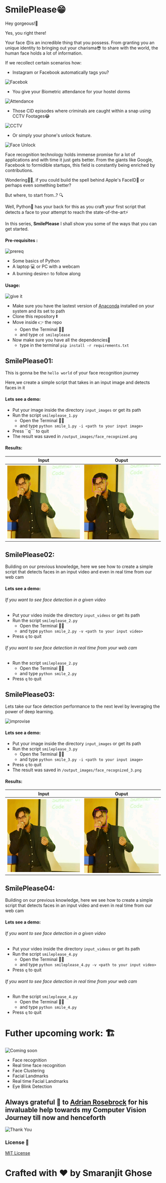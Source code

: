 # SmilePlease😁

Hey gorgeous!👊

Yes, you right there!

Your face  😍is an incredible thing that you possess. From granting you an unique identity to bringing out your charisma😎 to share with the world,
the human face holds a lot of information.

If we recollect certain scenarios how:
- Instagram or Facebook automatically tags you?

![Facebok](https://media.giphy.com/media/NQZhGb4uBcVa0/giphy.gif)

- You give your Biometric attendance for your hostel dorms

![Attendance](https://media.giphy.com/media/XbOZJebjD585qbnLaj/giphy.gif)

- Those CID episodes where criminals are caught within a snap using CCTV Footages😂

![CCTV](https://media.giphy.com/media/C4q4k0jLVg9sA/giphy.gif)

- Or simply your phone's unlock feature.

![Face Unlock](https://media.giphy.com/media/3og0IuymsB9sy0C2Vq/giphy.gif)

Face recognition technology holds immense promise for a lot of applications and with time it just gets better.
From the giants like Google, Facebook to formidible startups, this field is constantly being enriched by contributions.

Wondering🤔🤔, if you could build the spell behind Apple's FaceID🤑 or perhaps even something better?

But where, to start from..? 🔍

Well, Python🐍 has your back for this as you craft your first script that detects a face to your attempt to reach the state-of-the-art⚡

In this series, **SmilePlease** I shall show you some of the ways that you can get started.

#### Pre-requisites : 
![prereq](https://media.giphy.com/media/26uf6TPxa1RFYx5LO/giphy.gif)
- Some basics of Python
- A laptop 💻 or PC with a webcam
- A burning desire🔥 to follow along 

#### Usage: 

![give it](https://media.giphy.com/media/KamhkkcTtvOJ0FCjnB/giphy.gif)

- Make sure you have the lastest version of [Anaconda](https://www.anaconda.com/distribution/) installed on your system and its set to path
- Clone this repository ⏬
- Move inside 👉 the repo 
    - Open the Terminal 👩‍💻
    - and type ```cd smileplease```
- Now make sure you have all the dependencies🧱 
  - type in the terminal
      ```pip install -r requirements.txt```

## SmilePlease01:

This is gonna be the ```hello world``` of your face recognition journey

Here,we create a simple script that takes in an input image and detects faces in it

#### Lets see a demo:

- Put your image inside the directory ```input_images``` or get its path
- Run the script ```smileplease_1.py```
    - Open the Terminal 👩‍💻
    - and type ```python smile_1.py -i <path to your input image>``` 
- Press ``q``` to quit
- The result was saved in ```/output_images/face_recognized.png```

#### Results:

|Input|Ouput|
|-----|-----|
|![Input_1](https://github.com/smaranjitghose/smileplease/blob/master/input_images/smarno.png)|![Output_1](https://github.com/smaranjitghose/smileplease/blob/master/output_images/face_recognized_1.png)
  
## SmilePlease02:

Building on our previous knowledge, here we see how to create a simple script that detects faces in an input video and even in real time from our web cam

#### Lets see a demo:

###### If you want to see face detection in a given video

- Put your video inside the directory ```input_videos``` or get its path
- Run the script ```smileplease_2.py```
    - Open the Terminal 👩‍💻
    - and type ```python smile_2.py -v <path to your input video>``` 
- Press ```q``` to quit

###### If you want to see face detection in real time from your  web cam  

- Run the script ```smileplease_2.py```
    - Open the Terminal 👩‍💻
    - and type ```python smile_2.py``` 
- Press ```q``` to quit

## SmilePlease03:

Lets take our face detection performance to the next level by leveraging the power of deep learning. 

![improvise](https://media.giphy.com/media/xX7TNbqPUzwXK/giphy.gif)

#### Lets see a demo:

- Put your image inside the directory ```input_images``` or get its path
- Run the script ```smileplease_3.py```
    - Open the Terminal 👩‍💻
    - and type ```python smile_3.py -i <path to your input image>``` 
- Press ```q``` to quit
- The result was saved in ```/output_images/face_recognized_3.png```

#### Results:

|Input|Ouput|
|-----|-----|
|![Input_1](https://github.com/smaranjitghose/smileplease/blob/master/input_images/smarno.png)|![Output_1](https://github.com/smaranjitghose/smileplease/blob/master/output_images/face_recognized_3.png)

## SmilePlease04:

Building on our previous knowledge, here we see how to create a simple script that detects faces in an input video and even in real time from our web cam

#### Lets see a demo:

###### If you want to see face detection in a given video

- Put your video inside the directory ```input_videos``` or get its path
- Run the script ```smileplease_4.py```
    - Open the Terminal 👩‍💻
    - and type ```python smileplease_4.py -v <path to your input video>``` 
- Press ```q``` to quit

###### If you want to see face detection in real time from your  web cam  

- Run the script ```smileplease_4.py```
    - Open the Terminal 👩‍💻
    - and type ```python smile_4.py``` 
- Press ```q``` to quit

# Futher upcoming work: 🏗

![Coming soon](https://media.giphy.com/media/kyLptBNdyMHftuqoNy/giphy.gif)

- Face recognition
- Real time face recognition
- Face Clustering
- Facial Landmarks
- Real time Facial Landmarks
- Eye Blink Detection

## Always grateful 🙏 to [Adrian Rosebrock](https://www.pyimagesearch.com/author/adrian/) for his invaluable help towards my Computer Vision Journey till now and henceforth

![Thank You](https://media.giphy.com/media/AeWoyE3ZT90YM/giphy.gif)

### License 📜

[MIT License](https://github.com/smaranjitghose/SmilePlease/blob/master/LICENSE)

# **Crafted with ❤ by Smaranjit Ghose**
